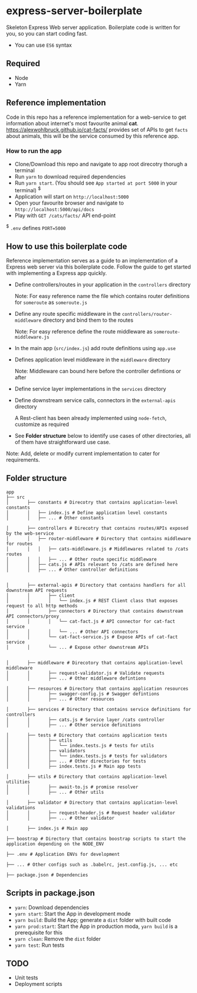 # express-server-boilerplate
Skeleton Express Web server application. Boilerplate code is written for you, so you can start coding fast.

- You can use `ES6` syntax 

## Required
- Node
- Yarn

## Reference implementation

Code in this repo has a reference implementation for a web-service to get information about internet's most favourite animal **cat**.
https://alexwohlbruck.github.io/cat-facts/ provides set of APIs to get `facts` about animals, this will be the service consumed by this reference app.

### How to run the app

- Clone/Download this repo and navigate to app root direcotry thorugh a terminal
- Run `yarn` to download required dependencies
- Run `yarn start`. (You should see `App started at port 5000` in your terminal) <sup>$</sup>
- Application will start on `http://localhost:5000`
- Open your favourite browser and navigate to `http://localhost:5000/api/docs`
- Play with `GET /cats/facts/` API end-point


 <sup>$</sup> `.env` defines `PORT=5000`
 
 ## How to use this boilerplate code
 
 Reference implementation serves as a guide to an implementation of a Express web server via this boilerplate code.
 Follow the guide to get started with implementing a Express app quickly.
 
 - Define controllers/routes in your application in the `controllers` directory
   
   Note: For easy reference name the file which contains router definitions for `someroute` as `someroute.js`
 - Define any route specific middleware in the `controllers/router-middleware` directory and bind them to the routes
 
   Note: For easy reference define the route middleware as `someroute-middleware.js` 
 - In the main app (`src/index.js`) add route definitions using `app.use`
 - Defines application level middleware in the `middleware` directory
 
   Note: Middleware can bound here before the controller defintions or after
 - Define service layer implementations in the `services` directory
 - Define downstream service calls, connectors in the `external-apis` directory
 
   A Rest-client has been already implemented using `node-fetch`, customize as required
 - See **Folder structure** below to identify use cases of other directories, all of them have straightforward use case.
 

Note: Add, delete or modify current implementation to cater for requirements.

## Folder structure

```
app
├── src
│       ├── constants # Direcotry that contains application-level constants
│       │   ├── index.js # Define application level constants 
│       │   ├── ... # Other constants 

│       ├── controllers # Direcotry that contains routes/APIs exposed by the web-service
│       │   ├── router-middleware # Directory that contains middleware for routes 
│       │   │   ├── cats-middleware.js # Middlewares related to /cats routes
│       │   │   ├── ... # Other route specific middleware
│       │   ├── cats.js # APIs relevant to /cats are defined here
│       │   ├── ... # Other controller definitions


│       ├── external-apis # Directory that contains handlers for all downstream API requests
│       │       ├── client
│       │       │   └── index.js # REST Client class that exposes request to all http methods
│       │       ├── connectors # Directory that contains downstream API connectors/proxy
│       │       │   └── cat-fact.js # API connector for cat-fact service
│       │       │   └── ... # Other API connectors
│       │       └── cat-fact-service.js # Expose APIs of cat-fact service
│       │       └── ... # Expose other downstream APIs


│       ├── middleware # Direcotory that contains application-level middleware 
│       │       ├── request-validator.js # Validate requests 
│       │       ├── ... # Other middleware defintions

│       ├── resources # Directory that contains application resources
│       │       ├── swagger-config.js # Swagger defintions
│       │       ├── ... # Other resources

│       ├── services # Directory that contains service definitions for controllers
│       │       ├── cats.js # Service layer /cats controller
│       │       ├── ... # Other service definitions

│       ├── tests # Directory that contains application tests
│       │       ├── utils 
│       │       │   └── index.tests.js # tests for utils
│       │       ├── validators 
│       │       │   └── index.tests.js # tests for validators
│       │       ├── ... # Other directories for tests
│       │       ├── index.tests.js # Main app tests

│       ├── utils # Directory that contains application-level utilities 
│       │       ├── await-to.js # promise resolver
│       │       ├── ... # Other utils

│       ├── validator # Directory that contains application-level validations
│       │       ├── request-header.js # Request header validator 
│       │       ├── ... # Other validator 

│       ├── index.js # Main app

├── boostrap # Directory that contains boostrap scripts to start the application depending on the NODE_ENV

├── .env # Application ENVs for development

├── ... # Other configs such as .babelrc, jest.config.js, ... etc

├── package.json # Dependencies 

```

## Scripts in package.json
- `yarn`: Download dependencies
- `yarn start`: Start the App in development mode
- `yarn build`: Build the App; generate a `dist` folder with built code
- `yarn prod:start`: Start the App in production moda, `yarn build` is a prerequisite for this
- `yarn clean`: Remove the `dist` folder
- `yarn test`: Run tests


## TODO

- Unit tests
- Deployment scripts
